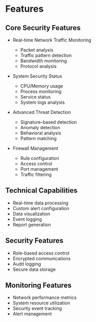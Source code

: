 # Features

## Core Security Features
- Real-time Network Traffic Monitoring
  - Packet analysis
  - Traffic pattern detection
  - Bandwidth monitoring
  - Protocol analysis

- System Security Status
  - CPU/Memory usage
  - Process monitoring
  - Service status
  - System logs analysis

- Advanced Threat Detection
  - Signature-based detection
  - Anomaly detection
  - Behavioral analysis
  - Pattern matching

- Firewall Management
  - Rule configuration
  - Access control
  - Port management
  - Traffic filtering

## Technical Capabilities
- Real-time data processing
- Custom alert configuration
- Data visualization
- Event logging
- Report generation

## Security Features
- Role-based access control
- Encrypted communications
- Audit logging
- Secure data storage

## Monitoring Features
- Network performance metrics
- System resource utilization
- Security event tracking
- Alert management